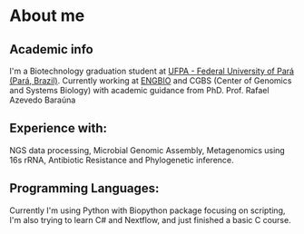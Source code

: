 # About me
## Academic info
I'm a Biotechnology graduation student at [UFPA - Federal University of Pará (Pará, Brazil)](https://ufpa.br).
Currently working at [ENGBIO](https://pctguama.org.br) and CGBS (Center of Genomics and Systems Biology) with academic guidance from PhD. Prof. Rafael Azevedo Baraúna
## Experience with:
NGS data processing, Microbial Genomic Assembly, Metagenomics using 16s rRNA, Antibiotic Resistance and
Phylogenetic inference.
## Programming Languages:
Currently I'm using Python with Biopython package focusing on scripting, 
I'm also trying to learn C# and Nextflow, and just finished a basic C course. 

